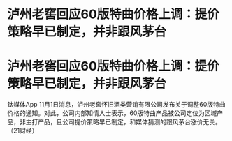 # 泸州老窖回应60版特曲价格上调：提价策略早已制定，并非跟风茅台

# 泸州老窖回应60版特曲价格上调：提价策略早已制定，并非跟风茅台

钛媒体App
11月1日消息，泸州老窖怀旧酒类营销有限公司发布关于调整60版特曲价格的通知。对此，公司内部知情人士表示，60版特曲产品被公司定位为区域产品，非主打产品，且公司提价策略早已制定，和媒体猜测的跟风茅台涨价无关。（21财经）

